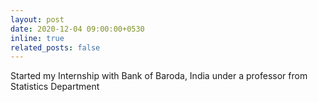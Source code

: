 ```yaml
---
layout: post
date: 2020-12-04 09:00:00+0530
inline: true
related_posts: false
---
```


Started my Internship with Bank of Baroda, India under a professor from Statistics Department